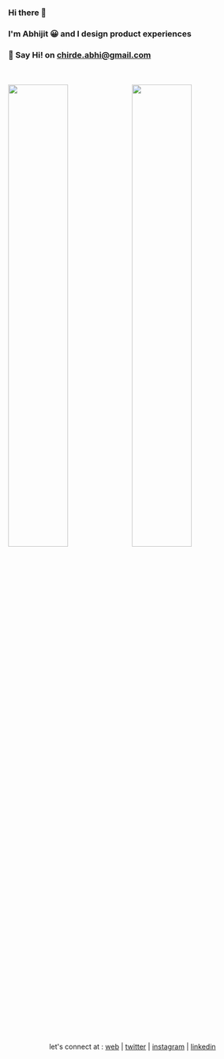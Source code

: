 ### Hi there 👋

### I'm Abhijit 😀 and I design product experiences
### 📧 Say Hi! on [chirde.abhi@gmail.com](mailto:chirde.abhi@gmail.com)


  
<br/>


<br> 
<div display="flex">
<img align="center" width= "49%" src= "https://github-readme-stats.vercel.app/api/top-langs/?username=abhijitchirde&layout=compact&theme=tokyonight" />
<img align="center" width="49%" src = "https://github-readme-stats.vercel.app/api?username=abhijitchirde&show_icons=true&theme=tokyonight" />
</div>
<br/>
  <div align="center">
     
let's connect at : [web](https://www.abhijitchirde.com)  |  [twitter](https://www.twitter.com/abhichirde)  |  [instagram](https://www.instagram.com/abhijitchirde/)  |  [linkedin](https://www.linkedin.com/in/abhijitchirde)
    
  </div>


<!--
**abhijitchirde/abhijitchirde** is a ✨ _special_ ✨ repository because its `README.md` (this file) appears on your GitHub profile.

Here are some ideas to get you started:

- 🔭 I’m currently working on ...
- 🌱 I’m currently learning ...
- 👯 I’m looking to collaborate on ...
- 🤔 I’m looking for help with ...
- 💬 Ask me about ...
- 📫 How to reach me: ...
- 😄 Pronouns: ...
- ⚡ Fun fact: ...
-->
